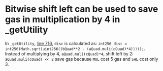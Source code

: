 # Bitwise shift left can be used to save gas in multiplication by 4 in _getUtility

In `_getUtility`, [line 716](https://github.com/code-423n4/2023-08-shell/blob/main/src/proteus/EvolvingProteus.sol#L716), `disc` is calculated as: `int256 disc = int256(Math.sqrt(uint256((bQuad**2 - (aQuad.muli(cQuad)*4)))));`. Instead of multiplying by 4, `aQuad.muli(cQuad)*4`, shift left by 2: `aQuad.muli(cQuad) << 2` save gas because `MUL` cost 5 gas and `SHL` cost only 3.